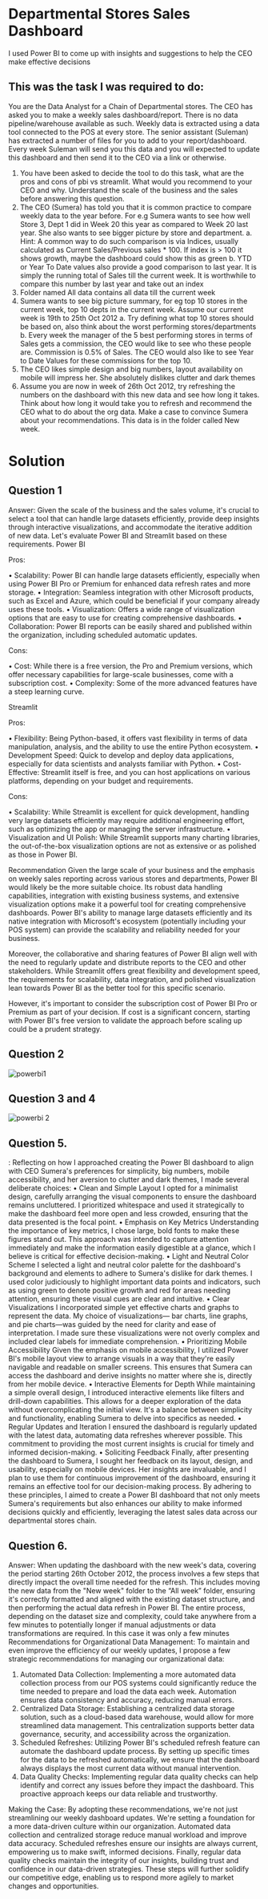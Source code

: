 # Departmental Stores Sales Dashboard
I used Power BI to come up with insights and suggestions to help the CEO make effective decisions
## This was the task I was required to do:
You are the Data Analyst for a Chain of Departmental stores. The CEO has asked you to make a weekly sales dashboard/report. There is no data pipeline/warehouse available as such. Weekly data is extracted using a data tool connected to the POS at every store. The senior assistant (Suleman) has extracted a number of files for you to add to your report/dashboard. Every week Suleman will send you this data and you will expected to update this dashboard and then send it to the CEO via a link or otherwise. 
1.	You have been asked to decide the tool to do this task, what are the pros and cons of pbi vs streamlit. What would you recommend to your CEO and why. Understand the scale of the business and the sales before answering this question.
2.	The CEO (Sumera) has told you that it is common practice to compare weekly data to the year before. For e.g Sumera wants to see how well Store 3, Dept 1 did in Week 20 this year as compared to Week 20 last year. She also wants to see bigger picture by store and department.
a.	Hint: A common way to do such comparison is via Indices, usually calculated as Current Sales/Previous sales * 100. If index is > 100 it shows growth, maybe the dashboard could show this as green
b.	YTD or Year To Date values also provide a good comparison to last year. It is simply the running total of Sales till the current week. It is worthwhile to compare this number by last year and take out an index
3.	Folder named All data contains all data till the current week
4.	Sumera wants to see big picture summary, for eg top 10 stores in the current week, top 10 depts in the current week. Assume our current week is 19th to 25th Oct 2012
a.	Try defining what top 10 stores should be based on, also think about the worst performing stores/departments
b.	Every week the manager of the 5 best performing stores in terms of Sales gets a commission, the CEO would like to see who these people are. Commission is 0.5% of Sales. The CEO would also like to see Year to Date Values for these commissions for the top 10.
5.	The CEO likes simple design and big numbers, layout availability on mobile will impress her. She absolutely dislikes clutter and dark themes
6.	Assume you are now in week of 26th Oct 2012, try refreshing the numbers on the dashboard with this new data and see how long it takes. Think about how long it would take you to refresh and recommend the CEO what to do about the org data. Make a case to convince Sumera about your recommendations. This data is in the folder called New week. 
# Solution
## Question 1
Answer: Given the scale of the business and the sales volume, it's crucial to select a tool that can handle 
large datasets efficiently, provide deep insights through interactive visualizations, and accommodate the 
iterative addition of new data. Let's evaluate Power BI and Streamlit based on these requirements.
Power BI

Pros:

• Scalability: Power BI can handle large datasets efficiently, especially when using Power BI Pro or 
Premium for enhanced data refresh rates and more storage.
• Integration: Seamless integration with other Microsoft products, such as Excel and Azure, which 
could be beneficial if your company already uses these tools.
• Visualization: Offers a wide range of visualization options that are easy to use for creating 
comprehensive dashboards.
• Collaboration: Power BI reports can be easily shared and published within the organization, 
including scheduled automatic updates.

Cons:

• Cost: While there is a free version, the Pro and Premium versions, which offer necessary 
capabilities for large-scale businesses, come with a subscription cost.
• Complexity: Some of the more advanced features have a steep learning curve.

Streamlit

Pros:

• Flexibility: Being Python-based, it offers vast flexibility in terms of data manipulation, analysis, 
and the ability to use the entire Python ecosystem.
• Development Speed: Quick to develop and deploy data applications, especially for data 
scientists and analysts familiar with Python.
• Cost-Effective: Streamlit itself is free, and you can host applications on various platforms, 
depending on your budget and requirements.

Cons:

• Scalability: While Streamlit is excellent for quick development, handling very large datasets 
efficiently may require additional engineering effort, such as optimizing the app or managing the 
server infrastructure.
• Visualization and UI Polish: While Streamlit supports many charting libraries, the out-of-the-box 
visualization options are not as extensive or as polished as those in Power BI.

Recommendation
Given the large scale of your business and the emphasis on weekly sales reporting across various stores 
and departments, Power BI would likely be the more suitable choice. Its robust data handling 
capabilities, integration with existing business systems, and extensive visualization options make it a 
powerful tool for creating comprehensive dashboards. Power BI's ability to manage large datasets 
efficiently and its native integration with Microsoft's ecosystem (potentially including your POS system) 
can provide the scalability and reliability needed for your business.

Moreover, the collaborative and sharing features of Power BI align well with the need to regularly update 
and distribute reports to the CEO and other stakeholders. While Streamlit offers great flexibility and 
development speed, the requirements for scalability, data integration, and polished visualization lean 
towards Power BI as the better tool for this specific scenario.

However, it's important to consider the subscription cost of Power BI Pro or Premium as part of your 
decision. If cost is a significant concern, starting with Power BI's free version to validate the approach 
before scaling up could be a prudent strategy.

## Question 2
![powerbi1](https://github.com/owaisahmedashraf/PowerBI-portfolio-project/assets/62153426/8bd3cf7c-0e13-402d-9559-13032fa8ee5e)

## Question 3 and 4
![powerbi 2](https://github.com/owaisahmedashraf/PowerBI-portfolio-project/assets/62153426/504710ef-a67a-471d-97c9-72b64d0239b9)

## Question 5.
: Reflecting on how I approached creating the Power BI dashboard to align with CEO Sumera's 
preferences for simplicity, big numbers, mobile accessibility, and her aversion to clutter and dark themes, 
I made several deliberate choices:
• Clean and Simple Layout
I opted for a minimalist design, carefully arranging the visual components to ensure the dashboard 
remains uncluttered. I prioritized whitespace and used it strategically to make the dashboard feel more 
open and less crowded, ensuring that the data presented is the focal point.
• Emphasis on Key Metrics
Understanding the importance of key metrics, I chose large, bold fonts to make these figures stand out. 
This approach was intended to capture attention immediately and make the information easily digestible 
at a glance, which I believe is critical for effective decision-making.
• Light and Neutral Color Scheme
I selected a light and neutral color palette for the dashboard's background and elements to adhere to 
Sumera's dislike for dark themes. I used color judiciously to highlight important data points and 
indicators, such as using green to denote positive growth and red for areas needing attention, ensuring 
these visual cues are clear and intuitive.
• Clear Visualizations
I incorporated simple yet effective charts and graphs to represent the data. My choice of visualizations—
bar charts, line graphs, and pie charts—was guided by the need for clarity and ease of interpretation. I 
made sure these visualizations were not overly complex and included clear labels for immediate 
comprehension.
• Prioritizing Mobile Accessibility
Given the emphasis on mobile accessibility, I utilized Power BI's mobile layout view to arrange visuals in a 
way that they're easily navigable and readable on smaller screens. This ensures that Sumera can access 
the dashboard and derive insights no matter where she is, directly from her mobile device.
• Interactive Elements for Depth
While maintaining a simple overall design, I introduced interactive elements like filters and drill-down 
capabilities. This allows for a deeper exploration of the data without overcomplicating the initial view. 
It's a balance between simplicity and functionality, enabling Sumera to delve into specifics as needed.
• Regular Updates and Iteration
I ensured the dashboard is regularly updated with the latest data, automating data refreshes wherever 
possible. This commitment to providing the most current insights is crucial for timely and informed 
decision-making.
• Soliciting Feedback
Finally, after presenting the dashboard to Sumera, I sought her feedback on its layout, design, and 
usability, especially on mobile devices. Her insights are invaluable, and I plan to use them for continuous 
improvement of the dashboard, ensuring it remains an effective tool for our decision-making process.
By adhering to these principles, I aimed to create a Power BI dashboard that not only meets Sumera's 
requirements but also enhances our ability to make informed decisions quickly and efficiently, leveraging 
the latest sales data across our departmental stores chain.

## Question 6.
Answer: When updating the dashboard with the new week's data, covering the period starting 26th October 2012, the process involves a few steps that directly impact the overall time needed for the refresh. This includes moving the new data from the "New week" folder to the “All week” folder, ensuring it's correctly formatted and aligned with the existing dataset structure, and then performing the actual data refresh in Power BI. The entire process, depending on the dataset size and complexity, could take anywhere from a few minutes to potentially longer if manual adjustments or data transformations are required. In this case it was only a few minutes
Recommendations for Organizational Data Management:
To maintain and even improve the efficiency of our weekly updates, I propose a few strategic recommendations for managing our organizational data:
1.	Automated Data Collection: Implementing a more automated data collection process from our POS systems could significantly reduce the time needed to prepare and load the data each week. Automation ensures data consistency and accuracy, reducing manual errors.
2.	Centralized Data Storage: Establishing a centralized data storage solution, such as a cloud-based data warehouse, would allow for more streamlined data management. This centralization supports better data governance, security, and accessibility across the organization.
3.	Scheduled Refreshes: Utilizing Power BI's scheduled refresh feature can automate the dashboard update process. By setting up specific times for the data to be refreshed automatically, we ensure that the dashboard always displays the most current data without manual intervention.
4.	Data Quality Checks: Implementing regular data quality checks can help identify and correct any issues before they impact the dashboard. This proactive approach keeps our data reliable and trustworthy.


Making the Case:
By adopting these recommendations, we're not just streamlining our weekly dashboard updates. We're setting a foundation for a more data-driven culture within our organization. Automated data collection and centralized storage reduce manual workload and improve data accuracy. Scheduled refreshes ensure our insights are always current, empowering us to make swift, informed decisions. Finally, regular data quality checks maintain the integrity of our insights, building trust and confidence in our data-driven strategies. These steps will further solidify our competitive edge, enabling us to respond more agilely to market changes and opportunities.

